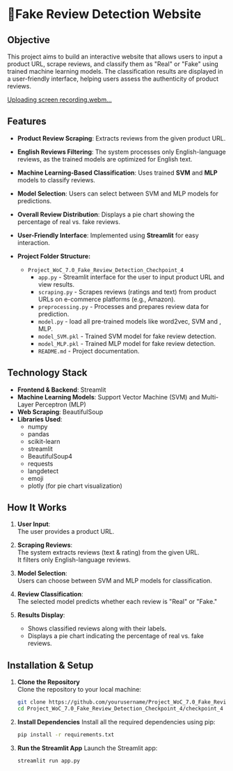 # 🛒Fake Review Detection Website

## Objective

This project aims to build an interactive website that allows users to input a product URL, scrape reviews, and classify them as "Real" or "Fake" using trained machine learning models. The classification results are displayed in a user-friendly interface, helping users assess the authenticity of product reviews. 

[Uploading screen recording.webm…]()





## Features

- **Product Review Scraping**: Extracts reviews from the given product URL.
- **English Reviews Filtering**: The system processes only English-language reviews, as the trained models are optimized for English text.
- **Machine Learning-Based Classification**: Uses trained **SVM** and **MLP** models to classify reviews.
- **Model Selection**: Users can select between SVM and MLP models for predictions.
- **Overall Review Distribution**: Displays a pie chart showing the percentage of real vs. fake reviews.
- **User-Friendly Interface**: Implemented using **Streamlit** for easy interaction.

  
- **Project Folder Structure:**
  - `Project_WoC_7.0_Fake_Review_Detection_Chechpoint_4`
    - `app.py` - Streamlit interface for the user to input product URL and view results.
    - `scraping.py` - Scrapes reviews (ratings and text) from product URLs on e-commerce platforms (e.g., Amazon).
    - `preprocessing.py` - Processes and prepares review data for prediction.
    - `model.py` - load all pre-trained models like word2vec, SVM and , MLP.
    - `model_SVM.pkl` - Trained SVM model for fake review detection.
    - `model_MLP.pkl` - Trained MLP model for fake review detection.
    - `README.md` - Project documentation.


## Technology Stack

- **Frontend & Backend**: Streamlit
- **Machine Learning Models**: Support Vector Machine (SVM) and Multi-Layer Perceptron (MLP)
- **Web Scraping**: BeautifulSoup
- **Libraries Used**:
  - numpy
  - pandas
  - scikit-learn
  - streamlit
  - BeautifulSoup4
  - requests
  - langdetect
  - emoji
  - plotly (for pie chart visualization)

## How It Works

1. **User Input**:  
   The user provides a product URL.

2. **Scraping Reviews**:  
   The system extracts reviews (text & rating) from the given URL.  
   It filters only English-language reviews.

3. **Model Selection**:  
   Users can choose between SVM and MLP models for classification.

4. **Review Classification**:  
   The selected model predicts whether each review is "Real" or "Fake."

5. **Results Display**:  
   - Shows classified reviews along with their labels.
   - Displays a pie chart indicating the percentage of real vs. fake reviews.

## Installation & Setup

1. **Clone the Repository**  
   Clone the repository to your local machine:
   ```bash
   git clone https://github.com/yourusername/Project_WoC_7.0_Fake_Review_Detection_Checkpoint_4.git
   cd Project_WoC_7.0_Fake_Review_Detection_Checkpoint_4/checkpoint_4
2. **Install Dependencies**
  Install all the required dependencies using pip:
   ```bash
   pip install -r requirements.txt
3. **Run the Streamlit App**
   Launch the Streamlit app:
   ```bash
   streamlit run app.py





   
